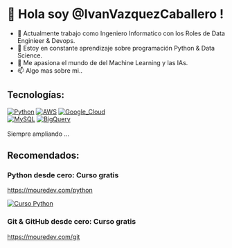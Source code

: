 # 👋 Hola soy @IvanVazquezCaballero !


- 👀 Actualmente trabajo como Ingeniero Informatico con los Roles de Data Enginieer & Devops.
- 🌱 Estoy en constante aprendizaje sobre programación Python & Data Science.
- 💞️ Me apasiona el mundo de del Machine Learning y las IAs.
- 📫 Algo mas sobre mi..

<!---
IvanVazquezCaballero/IvanVazquezCaballero is a ✨ special ✨ repository because its `README.md` (this file) appears on your GitHub profile.
You can click the Preview link to take a look at your changes.
--->

## Tecnologías:

[![Python](https://img.shields.io/badge/Python-yellow?style=for-the-badge&logo=python&logoColor=white&labelColor=101010)]()
[![AWS](https://img.shields.io/badge/AWS-232F3E?style=for-the-badge&logo=amazon-aws&logoColor=white&labelColor=101010)]()
[![Google_Cloud](https://img.shields.io/badge/Google_Cloud-4285F4?style=for-the-badge&logo=googlecloud&logoColor=white&labelColor=101010)]()
</br>
[![MySQL](https://img.shields.io/badge/MySQL-4479A1?style=for-the-badge&logo=mysql&logoColor=white&labelColor=101010)]()
[![BigQuery](https://img.shields.io/badge/BigQuery-4285F4?style=for-the-badge&logo=googlecloud&logoColor=white&labelColor=101010)]()
</br>
</br>
Siempre ampliando ...

## Recomendados:

### Python desde cero: Curso gratis
https://mouredev.com/python

[![Curso Python](https://img.shields.io/github/stars/mouredev/hello-python?label=Curso%20Python%20desde%20cero&style=social)](https://github.com/mouredev/hello-python)

### Git & GitHub desde cero: Curso gratis
https://mouredev.com/git

